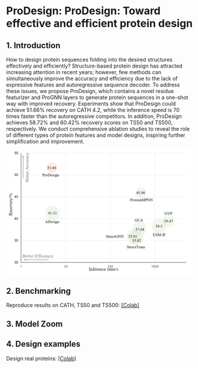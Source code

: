 # ProDesign: ProDesign: Toward effective and efficient protein design

## 1. Introduction
How to design protein sequences folding into the desired structures effectively and efficiently? Structure-based protein design has attracted increasing attention in recent years; however, few methods can simultaneously improve the accuracy and efficiency due to the lack of expressive features and autoregressive sequence decoder. To address these issues, we propose ProDesign, which contains a novel residue featurizer and ProGNN layers to generate protein sequences in a one-shot way with improved recovery. Experiments show that ProDesign could achieve 51.66\% recovery on CATH 4.2, while the inference speed is 70 times faster than the autoregressive competitors. In addition, ProDesign achieves 58.72\% and 60.42\% recovery scores on TS50 and TS500, respectively. We conduct comprehensive ablation studies to reveal the role of different types of protein features and model designs, inspiring further simplification and improvement.

<p align="center">
  <img src='./assets/acc_speed.png' width="600">
</p>


## 2. Benchmarking
Reproduce results on CATH, TS50 and TS500: [[Colab]](https://colab.research.google.com/drive/1HgXQCbsoK09mcVZmPgIWlCczY64l0iIX?usp=sharing)



## 3. Model Zoom

## 4. Design examples

Design real proteins: [[Colab]](https://colab.research.google.com/drive/1z6vpKA5L1iAmBLfREbmy8VNOtDYlkY4Q?usp=sharing)